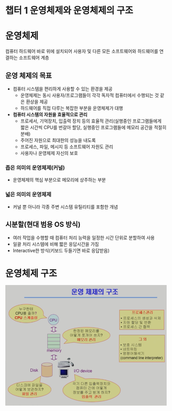 # 챕터 1 운영체제와 운영체제의 구조

# 운영체제

컴퓨터 하드웨어 바로 위에 설치되어 사용자 및 다른 모든 소프트웨어와 하드웨어를 연결하는 소프트웨어 계층

## 운영 체제의 목표

- 컴퓨터 시스템을 편리하게 사용할 수 있는 환경을 제공
    - 운영체제는 동시 사용자/프로그램들이 각각 독자적 컴퓨터에서 수행되는 것 같은 환상을 제공
    - 하드웨어를 직접 다루는 복잡한 부분을 운영체제가 대행
- **컴퓨터 시스템의 자원을 효율적으로 관리**
    - 프로세서, 기억장치, 입출력 장치 등의 효율적 관리(실행중인 프로그램들에게 짧은 시간씩 CPU를 번갈아 할당, 실행중인 프로그램들에 메모리 공간을 적절히 분배)
    - 주어진 자원으로 최대한의 성능을 내도록
    - 프로세스, 파일, 메시지 등 소프트웨어 자원도 관리
    - 사용자나 운영체제 자신의 보호

### 좁은 의미의 운영체제(커널)

- 운영체제의 핵심 부분으로 메모리에 상주하는 부분

### 넓은 의미의 운영체제

- 커널 뿐 아니라 각종 주변 시스템 유틸리티를 포함한 개념

## 시분할(현대 범용 OS 방식)

- 여러 작업을 수행할 때 컴퓨터 처리 능력을 일정한 시간 단위로 분할하여 사용
- 일괄 처리 시스템에 비해 짧은 응답시간을 가짐
- Interactive한 방식(키보드 두들기면 바로 응답받음)

# 운영체제 구조

![image](image/os/chapter1/Untitled.png)
